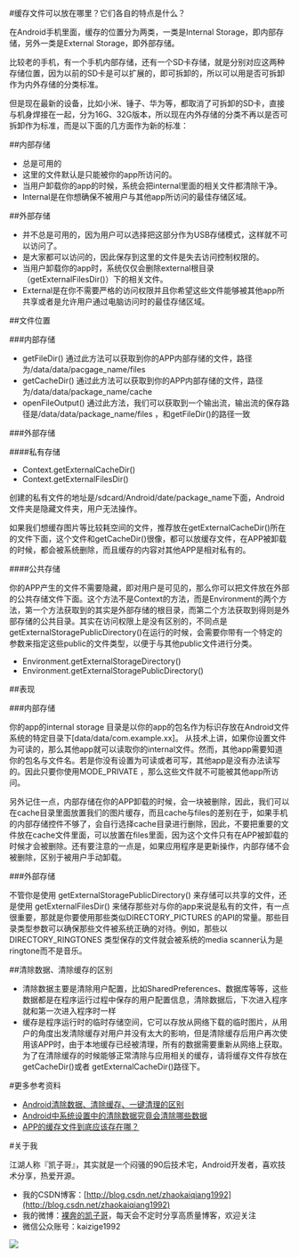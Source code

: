 #缓存文件可以放在哪里？它们各自的特点是什么？

在Android手机里面，缓存的位置分为两类，一类是Internal Storage，即内部存储，另外一类是External Storage，即外部存储。

比较老的手机，有一个手机内部存储，还有一个SD卡存储，就是分别对应这两种存储位置，因为以前的SD卡是可以扩展的，即可拆卸的，所以可以用是否可拆卸作为内外存储的分类标准。

但是现在最新的设备，比如小米、锤子、华为等，都取消了可拆卸的SD卡，直接与机身焊接在一起，分为16G、32G版本，所以现在内外存储的分类不再以是否可拆卸作为标准，而是以下面的几方面作为新的标准：

##内部存储
 
- 总是可用的
- 这里的文件默认是只能被你的app所访问的。
- 当用户卸载你的app的时候，系统会把internal里面的相关文件都清除干净。
- Internal是在你想确保不被用户与其他app所访问的最佳存储区域。

##外部存储

- 并不总是可用的，因为用户可以选择把这部分作为USB存储模式，这样就不可以访问了。
- 是大家都可以访问的，因此保存到这里的文件是失去访问控制权限的。
- 当用户卸载你的app时，系统仅仅会删除external根目录（getExternalFilesDir()）下的相关文件。
- External是在你不需要严格的访问权限并且你希望这些文件能够被其他app所共享或者是允许用户通过电脑访问时的最佳存储区域。  

##文件位置

###内部存储

- getFileDir() 通过此方法可以获取到你的APP内部存储的文件，路径为/data/data/pacgage_name/files
- getCacheDir() 通过此方法可以获取到你的APP内部存储的文件，路径为/data/data/package_name/cache
- openFileOutput() 通过此方法，我们可以获取到一个输出流，输出流的保存路径是/data/data/package_name/files ，和getFileDir()的路径一致

###外部存储

####私有存储

- Context.getExternalCacheDir()
- Context.getExternalFilesDir()

创建的私有文件的地址是/sdcard/Android/date/package_name下面，Android文件夹是隐藏文件夹，用户无法操作。

如果我们想缓存图片等比较耗空间的文件，推荐放在getExternalCacheDir()所在的文件下面，这个文件和getCacheDir()很像，都可以放缓存文件，在APP被卸载的时候，都会被系统删除，而且缓存的内容对其他APP是相对私有的。

####公共存储

你的APP产生的文件不需要隐藏，即对用户是可见的，那么你可以把文件放在外部的公共存储文件下面。这个方法不是Context的方法，而是Environment的两个方法，第一个方法获取到的其实是外部存储的根目录，而第二个方法获取到得则是外部存储的公共目录。其实在访问权限上是没有区别的，不同点是getExternalStoragePublicDirectory()在运行的时候，会需要你带有一个特定的参数来指定这些public的文件类型，以便于与其他public文件进行分类。

- Environment.getExternalStorageDirectory()  
- Environment.getExternalStoragePublicDirectory()  

##表现

###内部存储

你的app的internal storage 目录是以你的app的包名作为标识存放在Android文件系统的特定目录下[data/data/com.example.xx]。 从技术上讲，如果你设置文件为可读的，那么其他app就可以读取你的internal文件。然而，其他app需要知道你的包名与文件名。若是你没有设置为可读或者可写，其他app是没有办法读写的。因此只要你使用MODE_PRIVATE ，那么这些文件就不可能被其他app所访问。

另外记住一点，内部存储在你的APP卸载的时候，会一块被删除，因此，我们可以在cache目录里面放置我们的图片缓存，而且cache与files的差别在于，如果手机的内部存储控件不够了，会自行选择cache目录进行删除，因此，不要把重要的文件放在cache文件里面，可以放置在files里面，因为这个文件只有在APP被卸载的时候才会被删除。还有要注意的一点是，如果应用程序是更新操作，内部存储不会被删除，区别于被用户手动卸载。

###外部存储

不管你是使用 getExternalStoragePublicDirectory() 来存储可以共享的文件，还是使用 getExternalFilesDir() 来储存那些对与你的app来说是私有的文件，有一点很重要，那就是你要使用那些类似DIRECTORY_PICTURES 的API的常量。那些目录类型参数可以确保那些文件被系统正确的对待。例如，那些以DIRECTORY_RINGTONES 类型保存的文件就会被系统的media scanner认为是ringtone而不是音乐。

##清除数据、清除缓存的区别

- 清除数据主要是清除用户配置，比如SharedPreferences、数据库等等，这些数据都是在程序运行过程中保存的用户配置信息，清除数据后，下次进入程序就和第一次进入程序时一样
- 缓存是程序运行时的临时存储空间，它可以存放从网络下载的临时图片，从用户的角度出发清除缓存对用户并没有太大的影响，但是清除缓存后用户再次使用该APP时，由于本地缓存已经被清理，所有的数据需要重新从网络上获取。为了在清除缓存的时候能够正常清除与应用相关的缓存，请将缓存文件存放在getCacheDir()或者 getExternalCacheDir()路径下。

#更多参考资料

- [Android清除数据、清除缓存、一键清理的区别](http://m.blog.csdn.net/blog/zmywly/44597941)
- [Android中系统设置中的清除数据究竟会清除哪些数据](http://droidyue.com/blog/2014/06/15/what-will-be-removed-if-you-click-clear-data-button-in-system-application-item/)
- [APP的缓存文件到底应该存在哪？](http://blog.csdn.net/zhaokaiqiang1992/article/details/43451931)

#关于我

江湖人称『凯子哥』，其实就是一个闷骚的90后技术宅，Android开发者，喜欢技术分享，热爱开源。

- 我的CSDN博客：[http://blog.csdn.net/zhaokaiqiang1992](http://blog.csdn.net/zhaokaiqiang1992)
- 我的微博：[裸奔的凯子哥](http://weibo.com/zhaokaiqiang1992)，每天会不定时分享高质量博客，欢迎关注
- 微信公众账号：kaizige1992

![](http://i12.tietuku.com/f55c34ddb1ba3830.jpg)